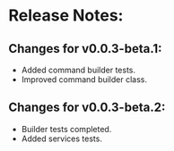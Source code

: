 # Release Notes:

## Changes for v0.0.3-beta.1:
- Added command builder tests.
- Improved command builder class.

## Changes for v0.0.3-beta.2:
- Builder tests completed.
- Added services tests.
